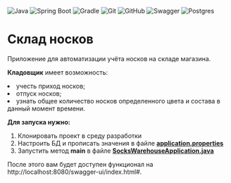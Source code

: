![Java](https://img.shields.io/badge/java-%23ED8B00.svg?style=for-the-badge&logo=java&logoColor=white)
![Spring Boot](https://img.shields.io/badge/Spring%20Boot-6DB33F.svg?style=for-the-badge&logo=Spring-Boot&logoColor=white)
![Gradle](https://img.shields.io/badge/Gradle-02303A.svg?style=for-the-badge&logo=Gradle&logoColor=white)
![Git](https://img.shields.io/badge/git%20-%23F05033.svg?&style=for-the-badge&logo=git&logoColor=white)
![GitHub](https://img.shields.io/badge/github-%23121011.svg?style=for-the-badge&logo=github&logoColor=white)
![Swagger](https://img.shields.io/badge/-Swagger-%23Clojure?style=for-the-badge&logo=swagger&logoColor=white)
![Postgres](https://img.shields.io/badge/postgres-%23316192.svg?style=for-the-badge&logo=postgresql&logoColor=white)


# Склад носков
Приложение для автоматизации учёта носков на складе магазина. 
  
**Кладовщик** имеет возможность:

 <li> учесть приход носков;</li>
 <li> отпуск носков;</li>
 <li> узнать общее количество носков определенного цвета и состава в данный момент времени.</li>


**Для запуска нужно:**
1. Клонировать проект в среду разработки</li>
2. Настроить БД и прописать значения в файле **[application.properties](src/main/resources/application.properties)** 
3. Запустить метод **main** в файле **[SocksWarehouseApplication.java](/src/main/java/pro/sky/SocksWarehouseApplication.java)**


После этого вам будет доступен функционал на http://localhost:8080/swagger-ui/index.html#.

